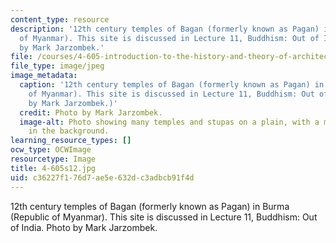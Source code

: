 ```yaml
---
content_type: resource
description: '12th century temples of Bagan (formerly known as Pagan) in Burma (Republic
  of Myanmar). This site is discussed in Lecture 11, Buddhism: Out of India. Photo
  by Mark Jarzombek.'
file: /courses/4-605-introduction-to-the-history-and-theory-of-architecture-spring-2012/c36227f176d7ae5e632dc3adbcb91f4d_4-605s12.jpg
file_type: image/jpeg
image_metadata:
  caption: '12th century temples of Bagan (formerly known as Pagan) in Burma (Republic
    of Myanmar). This site is discussed in Lecture 11, Buddhism: Out of India. (Photo
    by Mark Jarzombek.)'
  credit: Photo by Mark Jarzombek.
  image-alt: Photo showing many temples and stupas on a plain, with a mountain range
    in the background.
learning_resource_types: []
ocw_type: OCWImage
resourcetype: Image
title: 4-605s12.jpg
uid: c36227f1-76d7-ae5e-632d-c3adbcb91f4d
---
```

12th century temples of Bagan (formerly known as Pagan) in Burma (Republic of Myanmar). This site is discussed in Lecture 11, Buddhism: Out of India. Photo by Mark Jarzombek.

